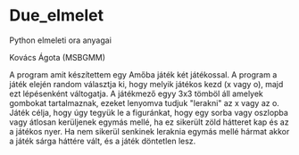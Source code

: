 # Due_elmelet
Python elmeleti ora anyagai

Kovács Ágota (MSBGMM)

A program amit készítettem egy Amőba játék két játékossal. A program a játék elején random választja ki, hogy melyik játékos kezd (x vagy o), majd ezt lépésenként váltogatja. A játékmező egyy 3x3 tömböl áll amelyek gombokat tartalmaznak, ezeket lenyomva tudjuk "lerakni" az x vagy az o.
Játék célja, hogy úgy tegyük le a figuránkat, hogy egy sorba vagy oszlopba vagy átlosan kerüljenek egymás mellé, ha ez sikerült zöld hátteret kap és az a játékos nyer. Ha nem sikerül senkinek leraknia egymás mellé hármat akkor a játék sárga háttére vált, és a játék döntetlen lesz.
